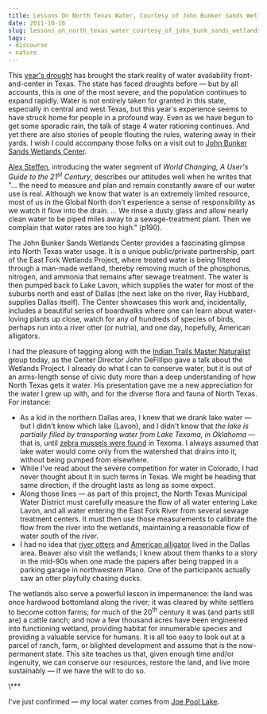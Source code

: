 ```yaml
---
title: Lessons On North Texas Water, Courtesy of John Bunker Sands Wetlands Center
date: 2011-10-16
slug: lessons_on_north_texas_water_courtesy_of_john_bunk_sands_wetlands_center
tags:
- discourse
- nature
---
```


This [year's
drought](http://www.google.com/search?q=texas+drought&ie=utf-8&oe=utf-8&aq=t&rls=org.mozilla:en-US:official&client=firefox-a) has brought the stark reality of water availability front-and-center
in Texas. The state has faced droughts before &mdash; but by all accounts, this
is one of the most severe, and the population continues to expand rapidly. Water
is not entirely taken for granted in this state, especially in central and west
Texas, but this year's experience seems to have struck home for people in a
profound way. Even as we have begun to get some sporadic rain, the talk of stage
4 water rationing continues. And yet there are also stories of people flouting
the rules, watering away in their yards. I wish I could accompany those folks on
a visit out to <a href="http://www.wetlandcenter.com/">John Bunker Sands
Wetlands Center</a>.

<!-- truncate -->

[Alex Steffen](http://www.alexsteffen.com/), introducing the water
segment of _World Changing, A User's Guide to the 21<sup>st</sup> Century_,
describes our attitudes well when he writes that "&hellip; the need to measure
and plan and remain constantly aware of our water use is real. Although we know
that water is an extremely limited resource, most of us in the Global North
don't experience a sense of responsibility as we watch it flow into the drain.
&hellip; We rinse a dusty glass and allow nearly clean water to be piped miles
away to a sewage-treatment plant. Then we complain that water rates are too
high." (p190).

The John Bunker Sands Wetlands Center provides a fascinating glimpse into North
Texas water usage. It is a unique public/private partnership, part of the East
Fork Wetlands Project, where treated water is being filtered through a man-made
wetland, thereby removing much of the phosphorus, nitrogen, and ammonia that
remains after sewage treatment. The water is then pumped back to Lake Lavon,
which supplies the water for most of the suburbs north and east of Dallas (the
next lake on the river, Ray Hubbard, supplies Dallas itself). The Center
showcases this work and, incidentally, includes a beautiful series of boardwalks
where one can learn about water-loving plants up close, watch for any of
hundreds of species of birds, perhaps run into a river otter (or nutria), and
one day, hopefully, American alligators.

I had the pleasure of tagging along with the [Indian Trails Master Naturalist](http://txmn.org/indiantrail/about/)
group today, as the Center Director John DeFillipo gave a talk about the
Wetlands Project. I already do what I can to conserve water, but it is out of an
arms-length sense of civic duty more than a deep understanding of how North
Texas gets it water. His presentation gave me a new appreciation for the water I
grew up with, and for the diverse flora and fauna of North Texas. For instance:

* As a kid in the northern Dallas area, I knew that we drank lake water &mdash;
  but I didn't know which lake (Lavon), and I didn't know that _the lake is
  partially filled by transporting water from Lake Texoma, in Oklahoma_ &mdash;
  that is, until <a
  href="http://www.wfaa.com/news/local/Water-district-decision-could-bring-unwanted-guest-to-Lake-Lavon-111408749.html">zebra
  mussels were found</a> in Texoma. I always assumed that lake water would come
  only from the watershed that drains into it, without being pumped from
  elsewhere.
* While I've read about the severe competition for water in Colorado, I had
  never thought about it in such terms in Texas. We might be heading that same
  direction, if the drought lasts as long as some expect.
* Along those lines &mdash; as part of this project, the North Texas Municipal
  Water District must carefully measure the flow of all water entering Lake
  Lavon, and all water entering the East Fork River from several sewage
  treatment centers. It must then use those measurements to calibrate the flow
  from the river into the wetlands, maintaining  a reasonable flow of water
  south of the river.
* I had no idea that <a
  href="http://www.tpwd.state.tx.us/newsmedia/releases/?req=20100209a">river
  otters</a> and <a
  href="http://www.tpwd.state.tx.us/huntwild/wild/species/americanalligator/">American
  alligator</a> lived in the Dallas area. Beaver also visit the wetlands; I knew
  about them thanks to a story in the mid-90s when one made the papers after
  being trapped in a parking garage in northwestern Plano. One of the
  participants actually saw an otter playfully chasing ducks.

The wetlands also serve a powerful lesson in impermanence: the land was once
hardwood bottomland along the river; it was cleared by white settlers to become
cotton farms; for much of the 20<sup>th</sup> century it was  (and parts still
are) a cattle ranch; and now a few thousand acres have been engineered into
functioning wetland, providing habitat for innumerable species and providing a
valuable service for humans. It is all too easy to look out at a parcel of
ranch, farm, or blighted development and assume that is the now-permanent state.
This site teaches us that, given enough time and/or ingenuity, we can conserve
our resources, restore the land, and live more sustainably &mdash; if we have
the will to do so.

<div class="text--center">
\***
</div>

I've just confirmed &mdash; my local water comes from [Joe Pool Lake](http://www.trinityra.org/default.asp?contentID=113).

